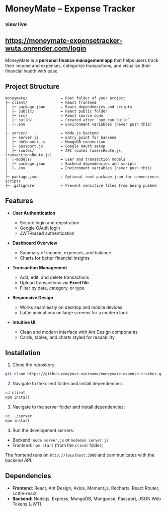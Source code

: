 # MoneyMate – Expense Tracker

### view live
## https://moneymate-expensetracker-wuta.onrender.com/login

MoneyMate is a **personal finance management app** that helps users track their income and expenses, categorize transactions, and visualize their financial health with ease.

## Project Structure

```
moneymate/               ← Root folder of your project
├─ client/               ← React frontend
│  ├─ package.json       ← React dependencies and scripts
│  ├─ public/            ← React public folder
│  ├─ src/               ← React source code
│  |─ build/             ← Created after `npm run build`
|  |-.env                ← Environment variables (never push this)
│
├─ server/               ← Node.js backend
│  ├─ server.js          ← Entry point for backend
│  ├─ dbConnect.js       ← MongoDB connection
│  ├─ passport.js        ← Google OAuth setup
│  ├─ routes/            ← API routes (usersRoute.js, transactionsRoute.js)
|  |-models/             ← user and transaction models
│  |─ package.json       ← Backend dependencies and scripts
|  |-.env                ← Environment variables (never push this)
│
├─ package.json          ← Optional root package.json for convenience scripts
├─ .gitignore            ← Prevent sensitive files from being pushed
```

## Features

* **User Authentication**

  * Secure login and registration
  * Google OAuth login
  * JWT-based authentication

* **Dashboard Overview**

  * Summary of income, expenses, and balance
  * Charts for better financial insights

* **Transaction Management**

  * Add, edit, and delete transactions
  * Upload transactions via **Excel file**
  * Filter by date, category, or type

* **Responsive Design**

  * Works seamlessly on desktop and mobile devices
  * Lottie animations on large screens for a modern look

* **Intuitive UI**

  * Clean and modern interface with Ant Design components
  * Cards, tables, and charts styled for readability

## Installation

1. Clone the repository:

```bash
git clone https://github.com/your-username/moneymate-expense-tracker.git
```

2. Navigate to the client folder and install dependencies:

```bash
cd client
npm install
```

3. Navigate to the server folder and install dependencies:

```bash
cd ../server
npm install
```

4. Run the development servers:

* Backend: `node server.js` or `nodemon server.js`
* Frontend: `npm start` (from the `client` folder)

The frontend runs on `http://localhost:3000` and communicates with the backend API.

## Dependencies

* **Frontend:** React, Ant Design, Axios, Moment.js, Recharts, React Router, Lottie-react
* **Backend:** Node.js, Express, MongoDB, Mongoose, Passport, JSON Web Tokens (JWT)




